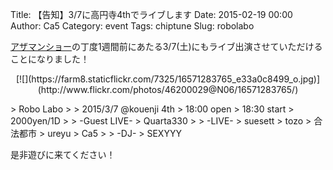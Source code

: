 Title: 【告知】3/7に高円寺4thでライブします
Date: 2015-02-19 00:00
Author: Ca5
Category: event
Tags: chiptune
Slug: robolabo

[アザマンショー](http://chipordie.otherman-records.com)の丁度1週間前にあたる3/7(土)にもライブ出演させていただけることになりました！

<p>
<center>
[![](https://farm8.staticflickr.com/7325/16571283765_e33a0c8499_o.jpg)](http://www.flickr.com/photos/46200029@N06/16571283765/)

</center>
</p>
> Robo Labo
>
> 2015/3/7 @kouenji 4th  
>  18:00 open  
>  18:30 start  
>  2000yen/1D
>
> -Guest LIVE-  
>  Quarta330
>
> -LIVE-  
>  suesett  
>  tozo  
>  合法都市  
>  ureyu  
>  Ca5
>
> -DJ-  
>  SEXYYY

是非遊びに来てください！
